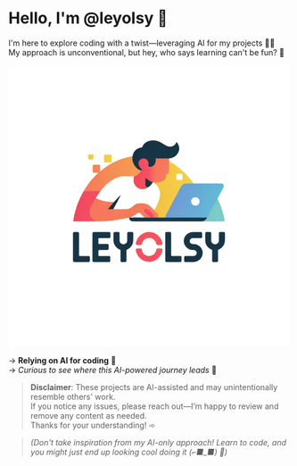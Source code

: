 # Hello, I'm @leyolsy 🐧

I'm here to explore coding with a twist—leveraging AI for my projects 🦄🐯  
My approach is unconventional, but hey, who says learning can't be fun? 🦊

![leyolsy](./mee.png)

→ **Relying on AI for coding** 🐧  
→ *Curious to see where this AI-powered journey leads* 🦄

> **Disclaimer**: These projects are AI-assisted and may unintentionally resemble others' work.  
> If you notice any issues, please reach out—I’m happy to review and remove any content as needed.  
> Thanks for your understanding! ➾

> *(Don't take inspiration from my AI-only approach! Learn to code, and you might just end up looking cool doing it (⌐■_■) 🦊)*
